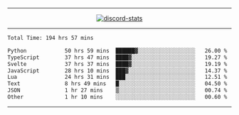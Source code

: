 <a href="https://www.github.com/ripavoid" target="_blank" rel="noreferrer">

-------

<div align='center'>
    <a href='https://discordapp.com/users/825178146797518881'>
        <img align='center' alt='discord-stats' src='https://api.discord-status.me/825178146797518881?nitro&boost=4&gradient=%231e0b1a%2C%23000000%2C%23000000%2C%23160316'></img>
    </a>
</div>

-------

<!--START_SECTION:waka-->

```txt
Total Time: 194 hrs 57 mins

Python            50 hrs 59 mins  ██████▓░░░░░░░░░░░░░░░░░░   26.00 %
TypeScript        37 hrs 47 mins  ████▓░░░░░░░░░░░░░░░░░░░░   19.27 %
Svelte            37 hrs 37 mins  ████▓░░░░░░░░░░░░░░░░░░░░   19.19 %
JavaScript        28 hrs 10 mins  ███▓░░░░░░░░░░░░░░░░░░░░░   14.37 %
Lua               24 hrs 31 mins  ███░░░░░░░░░░░░░░░░░░░░░░   12.51 %
Text              8 hrs 49 mins   █░░░░░░░░░░░░░░░░░░░░░░░░   04.50 %
JSON              1 hr 27 mins    ▒░░░░░░░░░░░░░░░░░░░░░░░░   00.74 %
Other             1 hr 10 mins    ░░░░░░░░░░░░░░░░░░░░░░░░░   00.60 %
```

<!--END_SECTION:waka-->

-------
